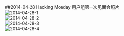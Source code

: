 ##2014-04-28 Hacking Monday
用户组第一次见面会照片  
![2014-04-28-1](http://hrblug.qiniudn.com/2014-04-28-1.jpg)  
![2014-04-28-2](http://hrblug.qiniudn.com/2014-04-28-2.jpg)  
![2014-04-28-3](http://hrblug.qiniudn.com/2014-04-28-3.jpg)  
![2014-04-28-4](http://hrblug.qiniudn.com/2014-04-28-4.jpg)  
